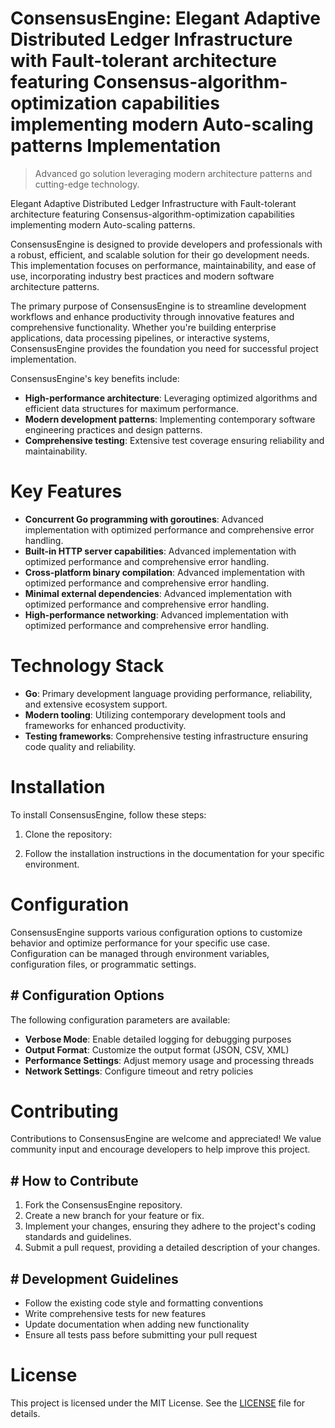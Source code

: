 <!-- fallback_ConsensusEngine_20251002183343_96043 -->

# ConsensusEngine: Elegant Adaptive Distributed Ledger Infrastructure with Fault-tolerant architecture featuring Consensus-algorithm-optimization capabilities implementing modern Auto-scaling patterns Implementation
> Advanced go solution leveraging modern architecture patterns and cutting-edge technology.

Elegant Adaptive Distributed Ledger Infrastructure with Fault-tolerant architecture featuring Consensus-algorithm-optimization capabilities implementing modern Auto-scaling patterns.

ConsensusEngine is designed to provide developers and professionals with a robust, efficient, and scalable solution for their go development needs. This implementation focuses on performance, maintainability, and ease of use, incorporating industry best practices and modern software architecture patterns.

The primary purpose of ConsensusEngine is to streamline development workflows and enhance productivity through innovative features and comprehensive functionality. Whether you're building enterprise applications, data processing pipelines, or interactive systems, ConsensusEngine provides the foundation you need for successful project implementation.

ConsensusEngine's key benefits include:

* **High-performance architecture**: Leveraging optimized algorithms and efficient data structures for maximum performance.
* **Modern development patterns**: Implementing contemporary software engineering practices and design patterns.
* **Comprehensive testing**: Extensive test coverage ensuring reliability and maintainability.

# Key Features

* **Concurrent Go programming with goroutines**: Advanced implementation with optimized performance and comprehensive error handling.
* **Built-in HTTP server capabilities**: Advanced implementation with optimized performance and comprehensive error handling.
* **Cross-platform binary compilation**: Advanced implementation with optimized performance and comprehensive error handling.
* **Minimal external dependencies**: Advanced implementation with optimized performance and comprehensive error handling.
* **High-performance networking**: Advanced implementation with optimized performance and comprehensive error handling.

# Technology Stack

* **Go**: Primary development language providing performance, reliability, and extensive ecosystem support.
* **Modern tooling**: Utilizing contemporary development tools and frameworks for enhanced productivity.
* **Testing frameworks**: Comprehensive testing infrastructure ensuring code quality and reliability.

# Installation

To install ConsensusEngine, follow these steps:

1. Clone the repository:


2. Follow the installation instructions in the documentation for your specific environment.

# Configuration

ConsensusEngine supports various configuration options to customize behavior and optimize performance for your specific use case. Configuration can be managed through environment variables, configuration files, or programmatic settings.

## # Configuration Options

The following configuration parameters are available:

* **Verbose Mode**: Enable detailed logging for debugging purposes
* **Output Format**: Customize the output format (JSON, CSV, XML)
* **Performance Settings**: Adjust memory usage and processing threads
* **Network Settings**: Configure timeout and retry policies

# Contributing

Contributions to ConsensusEngine are welcome and appreciated! We value community input and encourage developers to help improve this project.

## # How to Contribute

1. Fork the ConsensusEngine repository.
2. Create a new branch for your feature or fix.
3. Implement your changes, ensuring they adhere to the project's coding standards and guidelines.
4. Submit a pull request, providing a detailed description of your changes.

## # Development Guidelines

* Follow the existing code style and formatting conventions
* Write comprehensive tests for new features
* Update documentation when adding new functionality
* Ensure all tests pass before submitting your pull request

# License

This project is licensed under the MIT License. See the [LICENSE](https://github.com/mpermar082/ConsensusEngine/blob/main/LICENSE) file for details.
